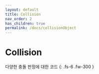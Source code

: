 ```yaml
---
layout: default
title: Collision
nav_order: 2
has_children: true
permalink: /docs/collisionObject
---
```


# Collision

다양한 충돌 판정에 대한 코드
{: .fs-6 .fw-300 }